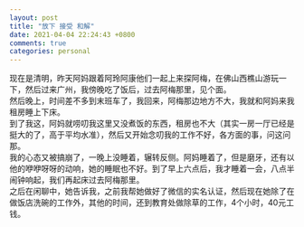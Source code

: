 ```yaml
---
layout: post
title: "放下 接受 和解"
date: 2021-04-04 22:24:43 +0800
comments: true
categories: personal
---
```

现在是清明，昨天阿妈跟着阿玲阿康他们一起上来探阿梅，在佛山西樵山游玩一下，然后过来广州，我傍晚吃了饭后，过去阿梅那里，见个面。  
然后晚上，时间差不多到末班车了，我回来，阿梅那边地方不大，我就和阿妈来我租房睡上下床。  
到了我这，阿妈就唠叨我这里又没煮饭的东西，租房也不大（其实一房一厅已经是挺大的了，高于平均水准），然后又开始念叨我的工作不好，各方面的事，问这问那。  
我的心态又被搞崩了，一晚上没睡着，辗转反侧。阿妈睡着了，但是磨牙，还有以他的咿咿呀呀的动响，她的睡眠也不好。到了早上六点后，我才睡着一会，八点半闹钟响起，我们再起床过去阿梅那里。  
之后在闲聊中，她告诉我，之前我帮她做好了微信的实名认证，然后现在她除了在做饭店洗碗的工作外，其他的时间，还到教育处做除草的工作，4个小时，40元工钱。
